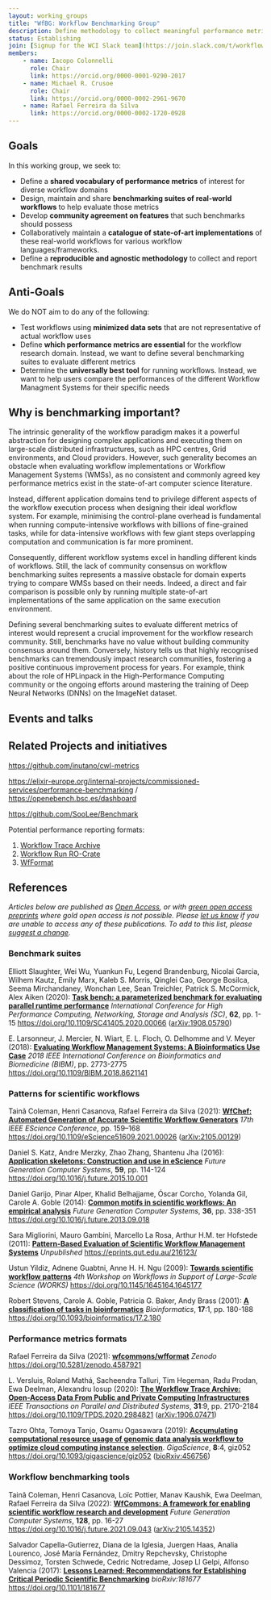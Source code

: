 ```yaml
---
layout: working_groups
title: "WfBG: Workflow Benchmarking Group"
description: Define methodology to collect meaningful performance metrics; share exemplar workflows written in multiple workflow languages
status: Establishing
join: [Signup for the WCI Slack team](https://join.slack.com/t/workflowscommunity/shared_invite/zt-10tn61tdy-p9sExEOBoCDpaPmj3G3Jtg) and [join the #benchmarking channel](https://workflowscommunity.slack.com/archives/C039VUMHMHP)
members:
    - name: Iacopo Colonnelli
      role: Chair
      link: https://orcid.org/0000-0001-9290-2017
    - name: Michael R. Crusoe
      role: Chair
      link: https://orcid.org/0000-0002-2961-9670
    - name: Rafael Ferreira da Silva
      link: https://orcid.org/0000-0002-1720-0928
---
```


## Goals

In this working group, we seek to:
- Define a **shared vocabulary of performance metrics** of interest for diverse workflow domains
- Design, maintain and share **benchmarking suites of real-world workflows** to help evaluate those metrics
- Develop **community agreement on features** that such benchmarks should possess
- Collaboratively maintain a **catalogue of state-of-art implementations** of these real-world workflows for various workflow languages/frameworks.
- Define a **reproducible and agnostic methodology** to collect and report benchmark results

## Anti-Goals

We do NOT aim to do any of the following:
- Test workflows using **minimized data sets** that are not representative of actual workflow uses
- Define **which performance metrics are essential** for the workflow research domain. Instead, we want to define several benchmarking suites to evaluate
  different metrics
- Determine the **universally best tool** for running workflows. Instead, we want to help users compare the performances of the different Workflow
  Managment Systems for their specific needs

## Why is benchmarking important?

The intrinsic generality of the workflow paradigm makes it a powerful abstraction for designing complex applications and executing them on large-scale
distributed infrastructures, such as HPC centres, Grid environments, and Cloud providers. However, such generality becomes an obstacle when evaluating
workflow implementations or Workflow Management Systems (WMSs), as no consistent and commonly agreed key performance metrics exist in the state-of-art
computer science literature.

Instead, different application domains tend to privilege different aspects of the workflow execution process when designing their ideal workflow system.
For example, minimising the control-plane overhead is fundamental when running compute-intensive workflows with billions of fine-grained tasks, while
for data-intensive workflows with few giant steps overlapping computation and communication is far more prominent.

Consequently, different workflow systems excel in handling different kinds of workflows. Still, the lack of community consensus on workflow benchmarking
suites represents a massive obstacle for domain experts trying to compare WMSs based on their needs. Indeed, a direct and fair comparison is possible only
by running multiple state-of-art implementations of the same application on the same execution environment.

Defining several benchmarking suites to evaluate different metrics of interest would represent a crucial improvement for the workflow research
community. Still, benchmarks have no value without building community consensus around them. Conversely, history tells us that highly recognised
benchmarks can tremendously impact research communities, fostering a positive continuous improvement process for years. For example, think about
the role of HPLinpack in the High-Performance Computing community or the ongoing efforts around mastering the training of Deep Neural Networks
(DNNs) on the ImageNet dataset.

## Events and talks


## Related Projects and initiatives

<https://github.com/inutano/cwl-metrics>

<https://elixir-europe.org/internal-projects/commissioned-services/performance-benchmarking> / <https://openebench.bsc.es/dashboard>

<https://github.com/SooLee/Benchmark>

Potential performance reporting formats:

1. [Workflow Trace Archive](https://wta.atlarge-research.com/)
2. [Workflow Run RO-Crate](https://www.researchobject.org/workflow-run-crate/)
3. [WfFormat](https://github.com/wfcommons/wfformat)

<!-- Related projects and initiatives related to the  Workflow Benchmarking Group aims: -->


## References

_Articles below are published as [Open Access](https://www.library.manchester.ac.uk/using-the-library/staff/research/open-research/access/),
or with [green open access preprints](https://www.library.manchester.ac.uk/using-the-library/staff/research/open-research/access/understanding/)
where gold open access is not possible. Please [let us know](https://github.com/workflowscommunity/workflowscommunity.github.io/issues) if you are
unable to access any of these publications. To add to this list, please
[suggest a change](https://github.com/workflowscommunity/workflowscommunity.github.io/blob/main/_working_groups/benchmarking.md)._


### Benchmark suites

Elliott Slaughter, Wei Wu, Yuankun Fu, Legend Brandenburg, Nicolai Garcia, Wilhem Kautz, Emily Marx, Kaleb S. Morris, Qinglei Cao, George Bosilca,
Seema Mirchandaney, Wonchan Lee, Sean Treichler, Patrick S. McCormick, Alex Aiken (2020):
[**Task bench: a parameterized benchmark for evaluating parallel runtime performance**](https://doi.org/10.1109/SC41405.2020.00066)
*International Conference for High Performance Computing, Networking, Storage and Analysis (SC)*, **62**, pp. 1-15
<https://doi.org/10.1109/SC41405.2020.00066> ([arXiv:1908.05790]( 	
https://doi.org/10.48550/arXiv.1908.05790))

E. Larsonneur, J. Mercier, N. Wiart, E. L. Floch, O. Delhomme and V. Meyer (2018):
[**Evaluating Workflow Management Systems: A Bioinformatics Use Case**](https://doi.org/10.1109/BIBM.2018.8621141)
*2018 IEEE International Conference on Bioinformatics and Biomedicine (BIBM)*, pp. 2773-2775
<https://doi.org/10.1109/BIBM.2018.8621141> 


### Patterns for scientific workflows

Tainã Coleman, Henri Casanova, Rafael Ferreira da Silva (2021):
[**WfChef: Automated Generation of Accurate Scientific Workflow Generators**](https://doi.org/10.1109/eScience51609.2021.00026)
*17th IEEE EScience Conference*, pp. 159–168
<https://doi.org/10.1109/eScience51609.2021.00026> ([arXiv:2105.00129](
https://doi.org/10.48550/arXiv.2105.00129))

Daniel S. Katz, Andre Merzky, Zhao Zhang, Shantenu Jha (2016):
[**Application skeletons: Construction and use in eScience**](https://doi.org/10.1016/j.future.2015.10.001)
*Future Generation Computer Systems*, **59**, pp. 114-124
<https://doi.org/10.1016/j.future.2015.10.001>

Daniel Garijo, Pinar Alper, Khalid Belhajjame, Óscar Corcho, Yolanda Gil, Carole A. Goble (2014):
[**Common motifs in scientific workflows: An empirical analysis**](https://doi.org/10.1016/j.future.2013.09.018)
*Future Generation Computer Systems*, **36**, pp. 338-351
<https://doi.org/10.1016/j.future.2013.09.018>

Sara Migliorini, Mauro Gambini, Marcello La Rosa, Arthur H.M. ter Hofstede (2011):
[**Pattern-Based Evaluation of Scientific Workflow Management Systems**](https://eprints.qut.edu.au/216123/)
*Unpublished*
<https://eprints.qut.edu.au/216123/>

Ustun Yildiz, Adnene Guabtni, Anne H. H. Ngu (2009):
[**Towards scientific workflow patterns**](https://doi.org/10.1145/1645164.1645177)
*4th Workshop on Workflows in Support of Large-Scale Science (WORKS)*
<https://doi.org/10.1145/1645164.1645177>

Robert Stevens, Carole A. Goble, Patricia G. Baker, Andy Brass (2001):
[**A classification of tasks in bioinformatics**](https://doi.org/10.1093/bioinformatics/17.2.180)
*Bioinformatics*, **17**:1, pp. 180-188
<https://doi.org/10.1093/bioinformatics/17.2.180>


### Performance metrics formats

Rafael Ferreira da Silva (2021):
[**wfcommons/wfformat**](https://doi.org/10.5281/zenodo.4587921)
*Zenodo*
<https://doi.org/10.5281/zenodo.4587921>

L. Versluis, Roland Mathá, Sacheendra Talluri, Tim Hegeman, Radu Prodan, Ewa Deelman, Alexandru Iosup (2020):
[**The Workflow Trace Archive: Open-Access Data From Public and Private Computing Infrastructures**](https://doi.org/10.1109/TPDS.2020.2984821)
*IEEE Transactions on Parallel and Distributed Systems*, **31**:9, pp. 2170-2184
<https://doi.org/10.1109/TPDS.2020.2984821> ([arXiv:1906.07471]( 	
https://doi.org/10.48550/arXiv.1906.07471))

Tazro Ohta, Tomoya Tanjo, Osamu Ogasawara (2019):
[**Accumulating computational resource usage of genomic data analysis workflow
to optimize cloud computing instance selection**](https://doi.org/10.1093/gigascience/giz052).
*GigaScience*, **8**:4, giz052
<https://doi.org/10.1093/gigascience/giz052> ([bioRxiv:456756](https://doi.org/10.1101/456756))

### Workflow benchmarking tools

Tainã Coleman, Henri Casanova, Loïc Pottier, Manav Kaushik, Ewa Deelman, Rafael Ferreira da Silva (2022):
[**WfCommons: A framework for enabling scientific workflow research and development**](https://doi.org/10.1016/j.future.2021.09.043)
*Future Generation Computer Systems*, **128**, pp. 16-27
<https://doi.org/10.1016/j.future.2021.09.043> ([arXiv:2105.14352]( 	
https://doi.org/10.48550/arXiv.2105.14352))

Salvador Capella-Gutierrez, Diana de la Iglesia, Juergen Haas, Analia Lourenco, José María Fernández, Dmitry Repchevsky, Christophe Dessimoz,
Torsten Schwede, Cedric Notredame, Josep Ll Gelpi, Alfonso Valencia (2017):
[**Lessons Learned: Recommendations for Establishing Critical Periodic Scientific Benchmarking**](https://doi.org/10.1101/181677)
*bioRxiv:181677*
<https://doi.org/10.1101/181677> 
